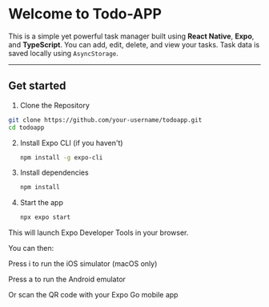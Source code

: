 # Welcome to Todo-APP

This is a simple yet powerful task manager built using **React Native**, **Expo**, and **TypeScript**. You can add, edit, delete, and view your tasks. Task data is saved locally using `AsyncStorage`.

---

## Get started

1. Clone the Repository

  ```bash
  git clone https://github.com/your-username/todoapp.git
  cd todoapp
  ```
2. Install Expo CLI (if you haven't)

   ```bash
   npm install -g expo-cli
   ```
   
3. Install dependencies

   ```bash
   npm install
   ```

4. Start the app

   ```bash
   npx expo start
   ```
This will launch Expo Developer Tools in your browser.

You can then:

  Press i to run the iOS simulator (macOS only)

  Press a to run the Android emulator

  Or scan the QR code with your Expo Go mobile app




